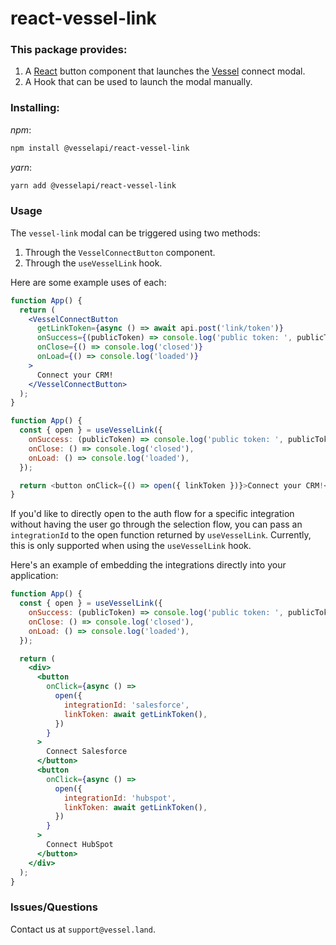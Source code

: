 # react-vessel-link

### This package provides:

1. A [React](https://reactjs.org/) button component that launches the [Vessel](https://vessel.land) connect modal.
2. A Hook that can be used to launch the modal manually.

### Installing:

_npm_:

```bash
npm install @vesselapi/react-vessel-link
```

_yarn_:

```bash
yarn add @vesselapi/react-vessel-link
```

### Usage

The `vessel-link` modal can be triggered using two methods:

1. Through the `VesselConnectButton` component.
2. Through the `useVesselLink` hook.

Here are some example uses of each:

```jsx
function App() {
  return (
    <VesselConnectButton
      getLinkToken={async () => await api.post('link/token')}
      onSuccess={(publicToken) => console.log('public token: ', publicToken)}
      onClose={() => console.log('closed')}
      onLoad={() => console.log('loaded')}
    >
      Connect your CRM!
    </VesselConnectButton>
  );
}
```

```js
function App() {
  const { open } = useVesselLink({
    onSuccess: (publicToken) => console.log('public token: ', publicToken),
    onClose: () => console.log('closed'),
    onLoad: () => console.log('loaded'),
  });

  return <button onClick={() => open({ linkToken })}>Connect your CRM!</button>;
}
```

If you'd like to directly open to the auth flow for a specific integration without having the user go through the selection flow, you can pass an `integrationId` to the open function returned by `useVesselLink`. Currently, this is only supported when using the `useVesselLink` hook.

Here's an example of embedding the integrations directly into your application:

```jsx
function App() {
  const { open } = useVesselLink({
    onSuccess: (publicToken) => console.log('public token: ', publicToken),
    onClose: () => console.log('closed'),
    onLoad: () => console.log('loaded'),
  });

  return (
    <div>
      <button
        onClick={async () =>
          open({
            integrationId: 'salesforce',
            linkToken: await getLinkToken(),
          })
        }
      >
        Connect Salesforce
      </button>
      <button
        onClick={async () =>
          open({
            integrationId: 'hubspot',
            linkToken: await getLinkToken(),
          })
        }
      >
        Connect HubSpot
      </button>
    </div>
  );
}
```

### Issues/Questions

Contact us at `support@vessel.land`.
